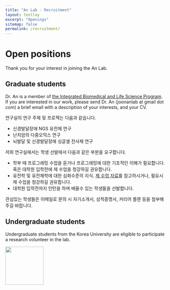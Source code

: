 ```yaml
---
title: "An Lab - Recruitment"
layout: textlay
excerpt: "Openings"
sitemap: false
permalink: /recruitment/
---
```


# Open positions

Thank you for your interest in joining the An Lab.

## Graduate students

Dr. An is a member of [the Integrated Biomedical and Life Science Program](http://chsold.korea.ac.kr/front/chsen/html/index.html?_ga=2.111493764.1440501719.1549452630-233976143.1526431482). If you are interested in our work, please send Dr. An (joonanlab at gmail dot com) a brief email with a description of your interests, and your CV.

연구실의 연구 주제 및 프로젝는 다음과 같습니다.

- 신경발달장애 NGS 유전체 연구
- 난치암의 다중오믹스 연구 
- 뇌발달 및 신경발달장애 싱글셀 전사체 연구

저희 연구실에서는 학생 선발에서 다음과 같은 부분을 요구합니다.

- 학부 때 프로그래밍 수업을 듣거나 프로그래밍에 대한 기초적인 이해가 필요합니다. 혹은 대학원 입학전에 제 수업을 청강하길 권유합니다.
- 유전학 및 유전체학에 대한 심화수준의 지식. [제 수업 자료](https://github.com/joonanlab/BSMS205_2019Spring)를 참고하시거나, 필요시 제 수업을 청강하길 권유합니다.
- 대학원 입학전까지 인턴을 하며 배울수 있는 학생들을 선발합니다. 

관심있는 학생들은 이메일로 문의 시 자기소개서, 성적증명서, 커리어 플랜 등을 첨부해주길 바랍니다.

## Undergraduate students

Undergraduate students from the Korea University are eligible to participate a research volunteer in the lab.

<img src="{{ site.url }}{{ site.baseurl }}/images/logopic/anlab.png" style="width: 120px">
